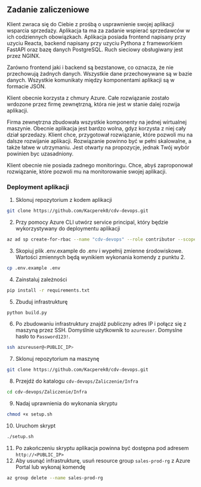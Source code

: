 ## Zadanie zaliczeniowe
Klient zwraca się do Ciebie z prośbą o usprawnienie swojej aplikacji wsparcia sprzedaży. Aplikacja ta ma za zadanie wspierać sprzedawców w ich codziennych obowiązkach. Aplikacja posiada frontend napisany przy uzyciu Reacta, backend napisany przy uzyciu Pythona z frameworkiem FastAPI oraz bazę danych PostgreSQL. Ruch sieciowy obsługiwany jest przez NGINX.

Zarówno frontend jaki i backend są bezstanowe, co oznacza, że nie przechowują żadnych danych. Wszystkie dane przechowywane są w bazie danych. Wszystkie komunikaty między komponentami aplikacji są w formacie JSON.

Klient obecnie korzysta z chmury Azure. Całe rozwiązanie zostało wrdozone przez firmę zewnętrzną, która nie jest w stanie dalej rozwija aplikacji.

Firma zewnętrzna zbudowała wszystkie komponenty na jednej wirtualnej maszynie. Obecnie aplikacja jest bardzo wolna, gdyz korzysta z niej cały dział sprzedazy. Klient chce, przygotował rozwiązanie, które pozwoli mu na dalsze rozwijanie aplikacji. Rozwiązanie powinno być w pełni skalowalne, a także łatwe w utrzymaniu. Jest otwarty na propozycje, jednak Twój wybór powinien byc uzasadniony.

Klient obecnie nie posiada zadnego monitoringu. Chce, abyś zaproponował rozwiązanie, które pozwoli mu na monitorowanie swojej aplikacji.

### Deployment aplikacji
1. Sklonuj repozytorium z kodem aplikacji
```bash
git clone https://github.com/Kacperek0/cdv-devops.git
```
2. Przy pomocy Azure CLI utwórz service principal, który będzie wykorzystywany do deploymentu aplikacji
```bash
az ad sp create-for-rbac --name "cdv-devops" --role contributor --scopes /subscriptions/<SUBSCRIPTION_ID>
```
3. Skopiuj plik .env.example do .env i wypełnij zmienne środowiskowe. Wartości zmiennych będą wynikiem wykonania komendy z punktu 2.
```bash
cp .env.example .env
```
4. Zainstaluj zależności
```bash
pip install -r requirements.txt
```
5. Zbuduj infrastrukturę
```bash
python build.py
```
6. Po zbudowaniu infrastruktury znajdź publiczny adres IP i połącz się z maszyną przez SSH. Domyślnie użytkownik to `azureuser`. Domyslne hasło to `Password123!`.
```bash
ssh azureuser@<PUBLIC_IP>
```
7. Sklonuj repozytorium na maszynę
```bash
git clone https://github.com/Kacperek0/cdv-devops.git
```
8. Przejdź do katalogu `cdv-devops/Zaliczenie/Infra`
```bash
cd cdv-devops/Zaliczenie/Infra
```
9. Nadaj uprawnienia do wykonania skryptu
```bash
chmod +x setup.sh
```
10. Uruchom skrypt
```bash
./setup.sh
```
11. Po zakończeniu skryptu aplikacja powinna być dostępna pod adresem `http://<PUBLIC_IP>`
12. Aby usunąć infrastrukturę, usuń resource group `sales-prod-rg` z Azure Portal lub wykonaj komendę
```bash
az group delete --name sales-prod-rg
```
